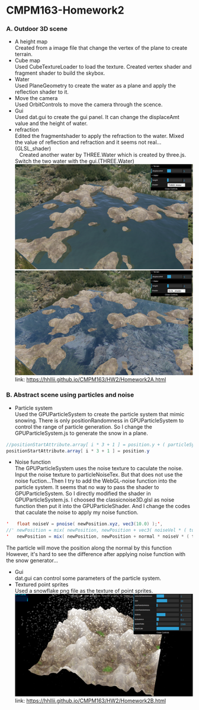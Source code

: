 # CMPM163-Homework2

### A. Outdoor 3D scene
* A height map<br>
    Created from a image file that change the vertex of the plane to create terrain.<br>
* Cube map<br>
    Used CubeTextureLoader to load the texture. Created vertex shader and fragment shader to build the skybox.<br>
* Water<br>
    Used PlaneGeometry to create the water as a plane and apply the reflection shader to it.<br>
* Move the camera<br>
    Used OrbitControls to move the camera through the scence.<br>
* Gui<br>
    Used dat.gui to create the gui panel. It can change the displaceAmt value and the height of water.<br>
* refraction<br>
    Edited the fragmentshader to apply the refraction to the water. Mixed the value of reflection and refraction and it seems not real...(GLSL_shader)<br>
    Created another water by THREE.Water which is created by three.js. Switch the two water with the gui.(THREE.Water)<br>
![THREE.Water](https://github.com/hhllii/CMPM163/blob/master/HW2/screenshot/Apic1.png)<br>
![GLSL_shader](https://github.com/hhllii/CMPM163/blob/master/HW2/screenshot/Apic2.png)<br>
link: https://hhllii.github.io/CMPM163/HW2/Homework2A.html <br>

### B. Abstract scene using particles and noise
* Particle system <br>
    Used the GPUParticleSystem to create the particle system that mimic snowing. There is only positionRandomness in GPUParticleSystem to control the range of particle generation. So I change the GPUParticleSystem.js to generate the snow in a plane. <br>
```java script
//positionStartAttribute.array[ i * 3 + 1 ] = position.y + ( particleSystem.random() * positionRandomness );
positionStartAttribute.array[ i * 3 + 1 ] = position.y 
```
* Noise function<br>
    The GPUParticleSystem uses the noise texture to caculate the noise. Input the noise texture to particleNoiseTex. But that does not use the noise fuction...Then I try to add the WebGL-noise function into the particle system. It seems that no way to pass the shader to GPUParticleSystem. So I directly modified the shader in GPUParticleSystem.js. I choosed the classicnoise3D.glsl as noise function then put it into the GPUParticleShader. And I change the codes that caculate the noise to apply my noise function.<br>
```java script
'	float noiseV = pnoise( newPosition.xyz, vec3(10.0) );',
//'	newPosition = mix( newPosition, newPosition + vec3( noiseVel * ( turbulence * 5.0 ) ), ( timeElapsed / lifeTime ) );',
'	newPosition = mix( newPosition, newPosition + normal * noiseV * ( turbulence * 5.0 ) , ( timeElapsed / lifeTime ) );',
```
The particle will move the position along the normal by this function<br>
However, it's hard to see the difference after applying noise function with the snow generator...<br>
* Gui<br>
    dat.gui can control some parameters of the particle system.<br>
* Textured point sprites<br>
    Used a snowflake png file as the texture of point sprites.<br>
![particle system](https://github.com/hhllii/CMPM163/blob/master/HW2/screenshot/Bpic1.png)<br>
link: https://hhllii.github.io/CMPM163/HW2/Homework2B.html <br>
